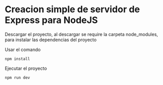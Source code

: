 # Creacion simple de servidor de Express para NodeJS

Descargar el proyecto, al descargar se require la carpeta 
node_modules, para instalar las dependencias del proyecto

Usar el comando 

```
npm install
```
Ejecutar el proyecto
```
npm run dev
```
